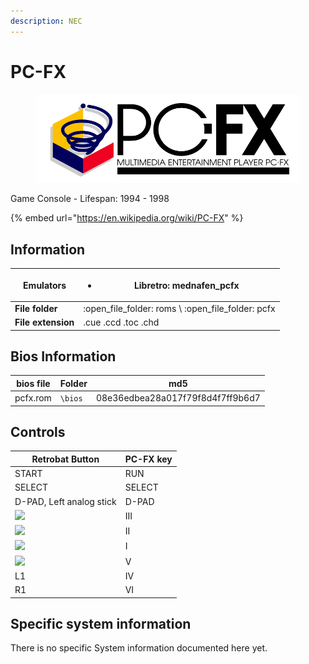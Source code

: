 ```yaml
---
description: NEC
---
```


# PC-FX

<figure><img src="https://raw.githubusercontent.com/fabricecaruso/es-theme-carbon/52ff37c9e265587d006945a2ba695b5a962b3a3d/art/logos/pcfx.svg" alt=""><figcaption></figcaption></figure>

Game Console - Lifespan: 1994 - 1998

{% embed url="https://en.wikipedia.org/wiki/PC-FX" %}

## Information

| **Emulators**      | <ul><li>Libretro: mednafen_pcfx</li></ul>             |
| ------------------ | ----------------------------------------------------- |
| **File folder**    | :open\_file\_folder: roms \ :open\_file\_folder: pcfx |
| **File extension** | .cue .ccd .toc .chd                                   |

## Bios Information

| bios file | Folder  | md5                              |
| --------- | ------- | -------------------------------- |
| pcfx.rom  | `\bios` | 08e36edbea28a017f79f8d4f7ff9b6d7 |

## Controls

| Retrobat Button                                          | PC-FX key |
| -------------------------------------------------------- | --------- |
| START                                                    | RUN       |
| SELECT                                                   | SELECT    |
| D-PAD, Left analog stick                                 | D-PAD     |
| ![](<../../../../.gitbook/assets/image (2) (1) (1).png>) | III       |
| ![](<../../../../.gitbook/assets/image (1) (2) (1).png>) | II        |
| ![](<../../../../.gitbook/assets/image (4) (1).png>)     | I         |
| ![](<../../../../.gitbook/assets/image (3) (1) (2).png>) | V         |
| L1                                                       | IV        |
| R1                                                       | VI        |

## Specific system information

There is no specific System information documented here yet.
